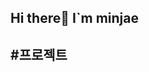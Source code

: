 ## Hi there👋 I`m minjae 

<!--
**alswo3410/alswo3410** is a ✨ _special_ ✨ repository because its `README.md` (this file) appears on your GitHub profile.

Here are some ideas to get you started:

- 🔭 I’m currently working on WSU
- 📫 How to reach me: <alswo3410@naver.com>
-->

#프로젝트
--


